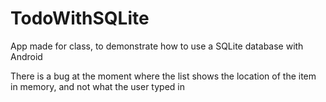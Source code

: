 # TodoWithSQLite
App made for class, to demonstrate how to use a SQLite database with Android

There is a bug at the moment where the list shows the location of the item in memory, and not what the user typed in
